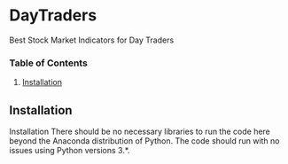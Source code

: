 # DayTraders
Best Stock Market Indicators for Day Traders

### Table of Contents
1. [Installation](#installation)


## Installation <a name="installation"></a>
Installation
There should be no necessary libraries to run the code here beyond the Anaconda distribution of Python. The code should run with no issues using Python versions 3.*.
